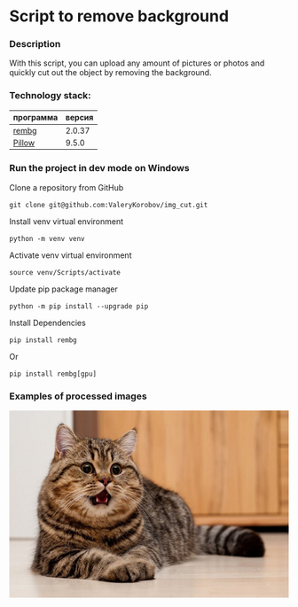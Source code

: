 # Script to remove background

### **Description**
With this script, you can upload any amount of pictures or photos and quickly cut out the object by removing the background.

### **Technology stack:**
| программа                     | версия |
|-------------------------------|--------|
| [rembg](https://github.com/danielgatis/rembg)                       | 2.0.37 |
| [Pillow](https://python-scripts.com/pillow)                       | 9.5.0 |

### **Run the project in dev mode on Windows**
Clone a repository from GitHub
```
git clone git@github.com:ValeryKorobov/img_cut.git
```

Install venv virtual environment
```
python -m venv venv
```

Activate venv virtual environment
```
source venv/Scripts/activate
```

Update pip package manager
```
python -m pip install --upgrade pip
```

Install Dependencies
```
pip install rembg
```
Or
```
pip install rembg[gpu]
```

### **Examples of processed images**
![Original photo](https://github.com/ValeryKorobov/img_cut/raw/main/input_pics/5.jpg)
